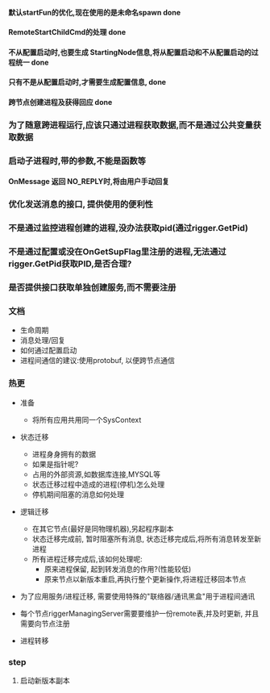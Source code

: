 #### 默认startFun的优化,现在使用的是未命名spawn done
#### RemoteStartChildCmd的处理 done

#### 不从配置启动时,也要生成 StartingNode信息,将从配置启动和不从配置启动的过程统一 done
#### 只有不是从配置启动时,才需要生成配置信息, done
#### 跨节点创建进程及获得回应 done

### 为了随意跨进程运行,应该只通过进程获取数据,而不是通过公共变量获取数据
### 启动子进程时,带的参数,不能是函数等
#### OnMessage 返回 NO_REPLY时,将由用户手动回复

### 优化发送消息的接口, 提供使用的便利性
### 不是通过监控进程创建的进程,没办法获取pid(通过rigger.GetPid)
### 不是通过配置或没在OnGetSupFlag里注册的进程,无法通过rigger.GetPid获取PID,是否合理?
### 是否提供接口获取单独创建服务,而不需要注册

### 文档
+ 生命周期
+ 消息处理/回复
+ 如何通过配置启动
+ 进程间通信的建议:使用protobuf, 以便跨节点通信

### 热更
+ 准备
  + 将所有应用共用同一个SysContext

+ 状态迁移
    + 进程身身拥有的数据
    + 如果是指针呢?
    + 占用的外部资源,如数据库连接,MYSQL等
    + 状态迁移过程中造成的进程(停机)怎么处理
    + 停机期间阻塞的消息如何处理
+ 逻辑迁移
  + 在其它节点(最好是同物理机器),另起程序副本
  + 状态迁移完成前, 暂时阻塞所有消息, 状态迁移完成后,将所有消息转发至新进程
  + 所有进程迁移完成后,该如何处理呢:
    + 原来进程保留, 起到转发消息的作用?(性能较低)
    + 原来节点以新版本重启,再执行整个更新操作,将进程迁移回本节点

 + 为了应用服务/进程迁移, 需要使用特殊的"联络器/通讯黑盒"用于进程间通讯

+ 每个节点riggerManagingServer需要要维护一份remote表,并及时更新, 并且需要向节点注册
+ 进程转移


### step

1. 启动新版本副本
